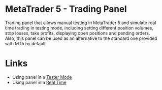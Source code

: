# MetaTrader 5 - Trading Panel

Trading panel that allows manual testing in MetaTrader 5 and simulate real time trading in testing mode, including setting different position volumes, stop losses, take profits, displaying open positions and pending orders. 
Also, this panel can be used as an alternative to the standard one provided with MT5 by default. 


# Links

- Using panel in a [Tester Mode](https://www.youtube.com/watch?v=shHEjUIRyj0)
- Using panel in a [Real Time](https://www.youtube.com/watch?v=Cyyy5sD7jqo)

